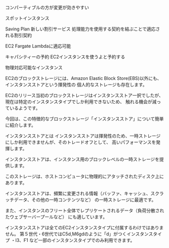 コンパーティブルの方が変更が効きやすい

スポットインスタンス

Saving Plan
新しい割引サービス
処理能力を使用する契約を結ぶことで適応される割引契約

EC2 Fargate Lambdaに適応可能

キャパシティーの予約
EC2インスタンスを使うよと予約する

物理対応可能なインスタンス

EC2のブロックストレージには、Amazon Elastic Block Store(EBS)以外にも、インスタンスストアという揮発性の
個人的なストレージも存在します。

EC2のリリース当初のブロックストレージはインスタンスストア一択でしたが、現在は特定のインスタンスタイプでしか利用できないため、
触れる機会が減っているようです。

今回は、この特徴的なブロックストレージ「インスタンスストア」について簡単に紹介します。

インスタンスストアとは
インスタンスストアは揮発性のため、一時ストレージにしか利用できませんが、そのトレードオフとして、
高いパフォーマンスを発揮します。

インスタンスストアは、インスタンス用のブロックレベルの一時ストレージを提供します。

このストレージは、ホストコンピュータに物理的にアタッチされたディスク上にあります。

インスタンスストアは、頻繁に変更される情報（バッファ、キャッシュ、スクラッチデータ、その他の一時コンテンツなど）
の一時ストレージに最適です。

また、インスタンスのフリート全体でレプリケートされるデータ（負荷分散されたウェブサーバープールなど）
にも適しています。

インスタンスストアは全てのEC2インスタンスタイプに付属するわけではありません。
第５世代・6世代ではC5d,M6gdのように「d」がつくインスタンスタイプ
・I3、F1
など一部のインスタンスタイプでのみ利用できます。